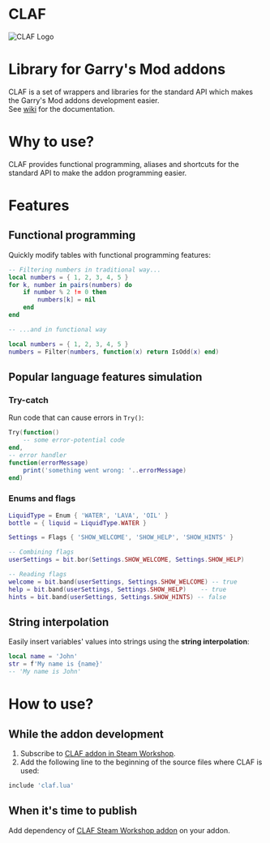 # CLAF
![CLAF Logo](logos/logo-250x250.png)
# Library for Garry's Mod addons

CLAF is a set of wrappers and libraries for the standard API which makes the Garry's Mod addons development easier.  
See [wiki](https://github.com/javabird25/gmod-claf/wiki) for the documentation.

# Why to use?
CLAF provides functional programming, aliases and shortcuts for the standard API to make the addon programming easier.

# Features
## Functional programming
Quickly modify tables with functional programming features:

```lua
-- Filtering numbers in traditional way...
local numbers = { 1, 2, 3, 4, 5 }
for k, number in pairs(numbers) do
    if number % 2 != 0 then
        numbers[k] = nil
    end
end

-- ...and in functional way

local numbers = { 1, 2, 3, 4, 5 }
numbers = Filter(numbers, function(x) return IsOdd(x) end)
```

## Popular language features simulation
### Try-catch
Run code that can cause errors in `Try()`:

```lua
Try(function()
    -- some error-potential code
end,
-- error handler
function(errorMessage)
    print('something went wrong: '..errorMessage)
end)
```

### Enums and flags
```lua
LiquidType = Enum { 'WATER', 'LAVA', 'OIL' }
bottle = { liquid = LiquidType.WATER }
```

```lua
Settings = Flags { 'SHOW_WELCOME', 'SHOW_HELP', 'SHOW_HINTS' }

-- Combining flags
userSettings = bit.bor(Settings.SHOW_WELCOME, Settings.SHOW_HELP)

-- Reading flags
welcome = bit.band(userSettings, Settings.SHOW_WELCOME) -- true
help = bit.band(userSettings, Settings.SHOW_HELP)    -- true
hints = bit.band(userSettings, Settings.SHOW_HINTS) -- false
```

## String interpolation
Easily insert variables' values into strings using the **string interpolation**:
```lua
local name = 'John'
str = f'My name is {name}'
-- 'My name is John'
```

# How to use?
## While the addon development
1. Subscribe to [CLAF addon in Steam Workshop](http://steamcommunity.com/sharedfiles/filedetails/?id=1302107512).
2. Add the following line to the beginning of the source files where CLAF is used:
```lua
include 'claf.lua'
```

## When it's time to publish
Add dependency of [CLAF Steam Workshop addon](http://steamcommunity.com/sharedfiles/filedetails/?id=1302107512) on your addon.
